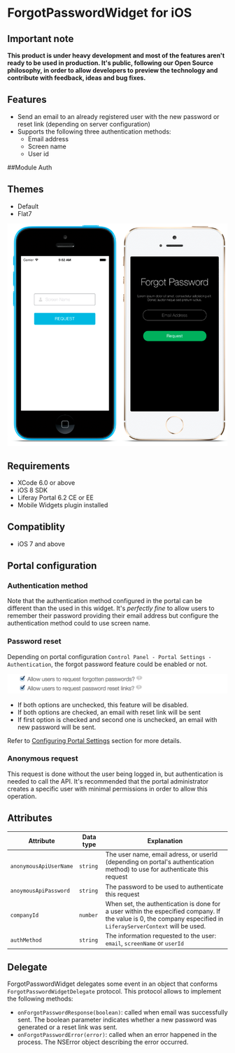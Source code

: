 # ForgotPasswordWidget for iOS

## Important note
__This product is under heavy development and most of the features aren't ready to be used in production.
It's public, following our Open Source philosophy, in order to allow developers to preview the technology and contribute with feedback, ideas and bug fixes.__

## Features
- Send an email to an already registered user with the new password or reset link (depending on server configuration)
- Supports the following three authentication methods:
	- Email address
	- Screen name
	- User id

##Module
Auth

## Themes
- Default
- Flat7

![Forgot password widget using Default and Flat7 themes](Images/forgotpwd.png "Forgot password widget using Default and Flat7 themes")

## Requirements

- XCode 6.0 or above
- iOS 8 SDK
- Liferay Portal 6.2 CE or EE
- Mobile Widgets plugin installed

## Compatiblity

- iOS 7 and above

## Portal configuration

### Authentication method
Note that the authentication method configured in the portal can be different than the used in this widget. It's *perfectly fine* to allow users to remember their password providing their email address but configure the authentication method could to use screen name.

### Password reset
Depending on portal configuration `Control Panel - Portal Settings - Authentication`, the forgot password feature could be enabled or not.

![](Images/password-reset.png)

- If both options are unchecked, this feature will be disabled.
- If both options are checked, an email with reset link will be sent
- If first option is checked and second one is unchecked, an email with new password will be sent.

Refer to [Configuring Portal Settings](https://www.liferay.com/documentation/liferay-portal/6.2/user-guide/-/ai/portal-settings-liferay-portal-6-2-user-guide-16-en) section for more details.


### Anonymous request
This request is done without the user being logged in, but authentication is needed to call the API. It's recommended that the portal administrator creates a specific user with minimal permissions in order to allow this operation.


## Attributes

| Attribute | Data type | Explanation |
|-----------|-----------|-------------| 
|  `anonymousApiUserName` | `string` | The user name, email adress, or userId (depending on portal's authentication method) to use for authenticate this request |
|  `anoymousApiPassword` | `string` | The password to be used to authenticate this request |
|  `companyId` | `number` | When set, the authentication is done for a user within the especified company. If the value is 0, the company especified in `LiferayServerContext` will be used. |
|  `authMethod` | `string` | The information requested to the user: `email`, `screenName` or `userId` |


## Delegate

ForgotPasswordWidget delegates some event in an object that conforms `ForgotPasswordWidgetDelegate` protocol.
This protocol allows to implement the following methods:

- `onForgotPasswordResponse(boolean)`: called when email was successfully sent. The boolean parameter indicates whether a new password was generated or a reset link was sent.
- `onForgotPasswordError(error)`: called when an error happened in the process. The NSError object describing the error occurred.



    
    
